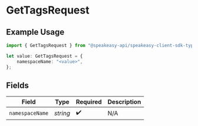 # GetTagsRequest

## Example Usage

```typescript
import { GetTagsRequest } from "@speakeasy-api/speakeasy-client-sdk-typescript/sdk/models/operations";

let value: GetTagsRequest = {
    namespaceName: "<value>",
};
```

## Fields

| Field              | Type               | Required           | Description        |
| ------------------ | ------------------ | ------------------ | ------------------ |
| `namespaceName`    | *string*           | :heavy_check_mark: | N/A                |